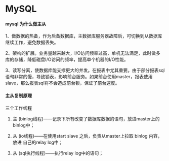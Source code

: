 # MySQL

#### mysql 为什么做主从

    
1、做数据的热备，作为后备数据库，主数据库服务器故障后，可切换到从数据库继续工作，避免数据丢失。

2、架构的扩展。业务量越来越大，I/O访问频率过高，单机无法满足，此时做多库的存储，降低磁盘I/O访问的频率，提高单个机器的I/O性能。

3、读写分离，使数据库能支撑更大的并发。在报表中尤其重要。由于部分报表sql语句非常的慢，导致锁表，影响前台服务。如果前台使用master，报表使用slave，那么报表sql将不会造成前台锁，保证了前台速度。

#### 主从复制原理

三个工作线程

1. 主 (binlog线程)——记录下所有改变了数据库数据的语句，放进master上的binlog中；

2. 从 (io线程)——在使用start slave 之后，负责从master上拉取 binlog 内容，放进 自己的relay log中；

3. 从 (sql执行线程)——执行relay log中的语句；

























